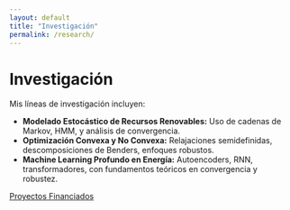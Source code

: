 ```yaml
---
layout: default
title: "Investigación"
permalink: /research/
---
```


# Investigación

Mis líneas de investigación incluyen:

- **Modelado Estocástico de Recursos Renovables:** Uso de cadenas de Markov, HMM, y análisis de convergencia.
- **Optimización Convexa y No Convexa:** Relajaciones semidefinidas, descomposiciones de Benders, enfoques robustos.
- **Machine Learning Profundo en Energía:** Autoencoders, RNN, transformadores, con fundamentos teóricos en convergencia y robustez.

[Proyectos Financiados](grants.md)
